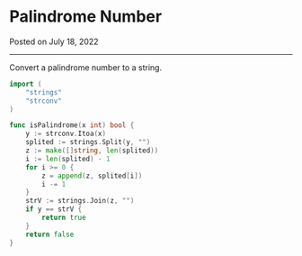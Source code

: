 # Palindrome Number

Posted on July 18, 2022

---

Convert a palindrome number to a string.

```go
import (
    "strings"
    "strconv"
)

func isPalindrome(x int) bool {
    y := strconv.Itoa(x)
    splited := strings.Split(y, "")
    z := make([]string, len(splited))
    i := len(splited) - 1
    for i >= 0 {
        z = append(z, splited[i])
        i -= 1
    }
    strV := strings.Join(z, "")
    if y == strV {
        return true
    }
    return false
}
```